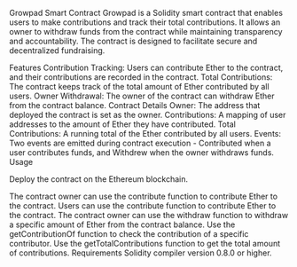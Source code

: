 
Growpad Smart Contract
Growpad is a Solidity smart contract that enables users to make contributions and track their total contributions. It allows an owner to withdraw funds from the contract while maintaining transparency and accountability. The contract is designed to facilitate secure and decentralized fundraising.

Features
Contribution Tracking: Users can contribute Ether to the contract, and their contributions are recorded in the contract.
Total Contributions: The contract keeps track of the total amount of Ether contributed by all users.
Owner Withdrawal: The owner of the contract can withdraw Ether from the contract balance.
Contract Details
Owner: The address that deployed the contract is set as the owner.
Contributions: A mapping of user addresses to the amount of Ether they have contributed.
Total Contributions: A running total of the Ether contributed by all users.
Events: Two events are emitted during contract execution - Contributed when a user contributes funds, and Withdrew when the owner withdraws funds.
Usage

Deploy the contract on the Ethereum blockchain.


The contract owner can use the contribute function to contribute Ether to the contract.
Users can use the contribute function to contribute Ether to the contract.
The contract owner can use the withdraw function to withdraw a specific amount of Ether from the contract balance.
Use the getContributionOf function to check the contribution of a specific contributor.
Use the getTotalContributions function to get the total amount of contributions.
Requirements
Solidity compiler version 0.8.0 or higher.
